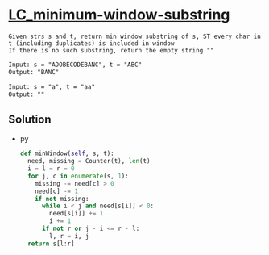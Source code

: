 # [LC_minimum-window-substring](https://leetcode.com/problems/minimum-window-substring)

```en
Given strs s and t, return min window substring of s, ST every char in t (including duplicates) is included in window
If there is no such substring, return the empty string ""
```

```txt
Input: s = "ADOBECODEBANC", t = "ABC"
Output: "BANC"

Input: s = "a", t = "aa"
Output: ""
```

## Solution

* py

  ```py
  def minWindow(self, s, t):
    need, missing = Counter(t), len(t)
    i = l = r = 0
    for j, c in enumerate(s, 1):
      missing -= need[c] > 0
      need[c] -= 1
      if not missing:
        while i < j and need[s[i]] < 0:
          need[s[i]] += 1
          i += 1
        if not r or j - i <= r - l:
          l, r = i, j
    return s[l:r]
  ```
